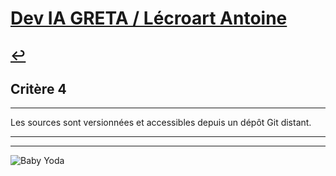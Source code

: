 
# [Dev IA GRETA / Lécroart Antoine](https://github.com/Dev-IA-2024/antoine.lecroart)

[↩️](..)
---

## Critère 4

---

Les sources sont versionnées et accessibles depuis un dépôt Git distant.

---
---
![Baby Yoda](https://images3.alphacoders.com/110/1108129.jpg)
